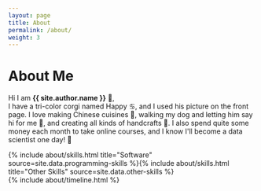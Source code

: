 ```yaml
---
layout: page
title: About
permalink: /about/
weight: 3
---
```


# **About Me**

Hi I am **{{ site.author.name }}** :wave:,<br>
I have a tri-color corgi named Happy ♋, and I used his picture on the front page. I love making Chinese cuisines 🥟, walking my dog and letting him say hi for me 🦮, and creating all kinds of handcrafts 🧩. I also spend quite some money each month to take online courses, and I know I'll become a data scientist one day! 🎉

<div class="row">
{% include about/skills.html title="Software" source=site.data.programming-skills %}{% include about/skills.html title="Other Skills" source=site.data.other-skills %}
</div>

<div class="row">
{% include about/timeline.html %}
</div>
